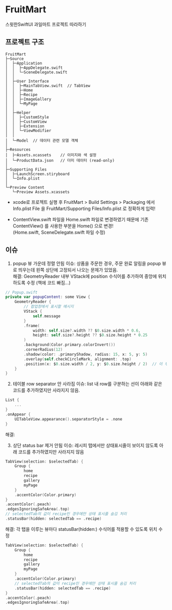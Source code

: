 # FruitMart
스윗한SwiftUI 과일마트 프로젝트 따라하기

## 프로젝트 구조
```
FruitMart
├─Source
│  ├─Application
│  │  ├─AppDelegate.swift
│  │  └─SceneDelegate.swift
│  │      
│  ├─User Interface
│  │  ├─MainTabView.swift  // TabView
│  │  ├─Home
│  │  ├─Recipe
│  │  ├─ImageGallery
│  │  └─MyPage
│  │      
│  ├─Helper
│  │  ├─CustomStyle
│  │  ├─CustomView
│  │  ├─Extension
│  │  └─ViewModifier
│  │      
│  └─Model  // 데이터 관련 모델 객체
│          
├─Resources
│  ├─Assets.xcassets    // 이미지와 색 설정
│  └─ProductData.json   // 더미 데이터 (read-only)
│  
├─Supporting Files
│  ├─LaunchScreen.stiryboard
│  └─Info.plist
│  
└─Preview Content
   └─Preview Assets.xcassets

```

- xcode로 프로젝트 실행 후 FruitMart > Build Settings > Packaging 에서 Info.plist File 을 FruitMart/Supporting Files/Info.plist 로 정확하게 입력!

- ContentView.swift 파일을 Home.swift 파일로 변경하였기 때문에 기존 ContentView() 를 사용한 부분을 Home() 으로 변경!       
  (Home.swift, SceneDelegate.swift 파일 수정)


## 이슈
1. popup 뷰 가운데 정렬 안됨
이슈: 상품을 주문한 경우, 주문 완료 알림을 popup 뷰로 띄우는데 왼쪽 상단에 고정되서 나오는 문제가 있었음.      
해결: GeometryReader 내부 VStack에 position 수식어를 추가하여 중앙에 위치하도록 수정 (책에 코드 빠짐...)
```swift
// Popup.swift
private var popupContent: some View {
    GeometryReader {
        // 팝업창에서 표시할 메시지
        VStack {
            self.message
        }
        .frame(
            width: self.size?.width ?? $0.size.width * 0.6,
            height: self.size?.height ?? $0.size.height * 0.25
        )
        .background(Color.primary.colorInvert())
        .cornerRadius(12)
        .shadow(color: .primaryShadow, radius: 15, x: 5, y: 5)
        .overlay(self.checkCircleMark, alignment: .top)
        .position(x: $0.size.width / 2, y: $0.size.height / 2)  // 이 부분 추가!!
    }
}
```

2. 테이블 row separator 안 사라짐
이슈: list 내 row를 구분하는 선이 아래와 같은 코드를 추가하였지만 사라지지 않음. 
```swift
List {
    ...
}
.onAppear {
    UITableView.appearance().separatorStyle = .none
}
```
해결: 

3. 상단 status bar 제거 안됨
이슈: 레시피 탭에서만 상태표시줄이 보이지 않도록 아래 코드를 추가하였지만 사라지지 않음
```swift
TabView(selection: $selectedTab) {
    Group {
        home
        recipe
        gallery
        myPage
    }
    .accentColor(Color.primary)
}
.accentColor(.peach)
.edgesIgnoringSafeArea(.top)
// selectedTab의 값이 recipe인 경우에만 상태 표시줄 숨김 처리
.statusBar(hidden: selectedTab == .recipe)
```
해결: 각 탭을 이루는 뷰마다 statusBar(hidden:) 수식어를 적용할 수 있도록 위치 수정
```swift
TabView(selection: $selectedTab) {
    Group {
        home
        recipe
        gallery
        myPage
    }
    .accentColor(Color.primary)
    // selectedTab의 값이 recipe인 경우에만 상태 표시줄 숨김 처리
    .statusBar(hidden: selectedTab == .recipe)
}
.accentColor(.peach)
.edgesIgnoringSafeArea(.top)
```